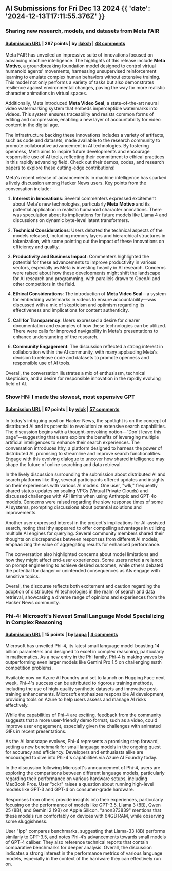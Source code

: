 ## AI Submissions for Fri Dec 13 2024 {{ 'date': '2024-12-13T17:11:55.376Z' }}

### Sharing new research, models, and datasets from Meta FAIR

#### [Submission URL](https://ai.meta.com/blog/meta-fair-updates-agents-robustness-safety-architecture/?_fb_noscript=1) | 287 points | by [ilaksh](https://news.ycombinator.com/user?id=ilaksh) | [48 comments](https://news.ycombinator.com/item?id=42412360)

Meta FAIR has unveiled an impressive suite of innovations focused on advancing machine intelligence. The highlights of this release include **Meta Motivo**, a groundbreaking foundation model designed to control virtual humanoid agents' movements, harnessing unsupervised reinforcement learning to emulate complex human behaviors without extensive training. This model not only performs a variety of tasks but also demonstrates resilience against environmental changes, paving the way for more realistic character animations in virtual spaces.

Additionally, Meta introduced **Meta Video Seal**, a state-of-the-art neural video watermarking system that embeds imperceptible watermarks into videos. This system ensures traceability and resists common forms of editing and compression, enabling a new layer of accountability for video content in the digital age. 

The infrastructure backing these innovations includes a variety of artifacts, such as code and datasets, made available to the research community to promote collaborative advancement in AI technologies. By fostering openness, Meta aims to inspire future developments and encourage responsible use of AI tools, reflecting their commitment to ethical practices in this rapidly advancing field. Check out their demos, codes, and research papers to explore these cutting-edge contributions!

Meta's recent release of advancements in machine intelligence has sparked a lively discussion among Hacker News users. Key points from the conversation include:

1. **Interest in Innovations**: Several commenters expressed excitement about Meta's new technologies, particularly **Meta Motivo** and its potential application in realistic humanoid character animations. There was speculation about its implications for future models like Llama 4 and discussions on dynamic byte-level latent transformers.

2. **Technical Considerations**: Users debated the technical aspects of the models released, including memory layers and hierarchical structures in tokenization, with some pointing out the impact of these innovations on efficiency and quality.

3. **Productivity and Business Impact**: Commenters highlighted the potential for these advancements to improve productivity in various sectors, especially as Meta is investing heavily in AI research. Concerns were raised about how these developments might shift the landscape for AI research and programming, with parallels drawn to OpenAI and other competitors in the field.

4. **Ethical Considerations**: The introduction of **Meta Video Seal**—a system for embedding watermarks in videos to ensure accountability—was discussed with a mix of skepticism and optimism regarding its effectiveness and implications for content authenticity.

5. **Call for Transparency**: Users expressed a desire for clearer documentation and examples of how these technologies can be utilized. There were calls for improved navigability in Meta's presentations to enhance understanding of the research.

6. **Community Engagement**: The discussion reflected a strong interest in collaboration within the AI community, with many applauding Meta's decision to release code and datasets to promote openness and responsible use of AI tools.

Overall, the conversation illustrates a mix of enthusiasm, technical skepticism, and a desire for responsible innovation in the rapidly evolving field of AI.

### Show HN: I made the slowest, most expensive GPT

#### [Submission URL](https://ithy.com) | 67 points | by [wluk](https://news.ycombinator.com/user?id=wluk) | [57 comments](https://news.ycombinator.com/item?id=42409056)

In today's intriguing post on Hacker News, the spotlight is on the concept of distributed AI and its potential to revolutionize extensive search capabilities. The discussion begins with a thought-provoking notion—“Don't leave this page”—suggesting that users explore the benefits of leveraging multiple artificial intelligences to enhance their search experiences. The conversation introduces Ithy, a platform designed to harness the power of distributed AI, promising to streamline and improve search functionalities. Engage with this evolving dialogue to uncover how shared intelligence may shape the future of online searching and data retrieval.

In the lively discussion surrounding the submission about distributed AI and search platforms like Ithy, several participants offered updates and insights on their experiences with various AI models. One user, "wlk," frequently shared status updates on scaling VPCs (Virtual Private Clouds) and discussed challenges with API limits when using Anthropic and GPT-4o models. Concerns were raised regarding the slow response times of some AI systems, prompting discussions about potential solutions and improvements.

Another user expressed interest in the project's implications for AI-assisted search, noting that Ithy appeared to offer compelling advantages in utilizing multiple AI engines for querying. Several community members shared their thoughts on discrepancies between responses from different AI models, emphasizing the value of aggregating results for enhanced performance.

The conversation also highlighted concerns about model limitations and how they might affect end-user experiences. Some users noted a reliance on prompt engineering to achieve desired outcomes, while others debated the potential for danger or unintended consequences as AIs engage with sensitive topics.

Overall, the discourse reflects both excitement and caution regarding the adoption of distributed AI technologies in the realm of search and data retrieval, showcasing a diverse range of opinions and experiences from the Hacker News community.

### Phi-4: Microsoft's Newest Small Language Model Specializing in Complex Reasoning

#### [Submission URL](https://techcommunity.microsoft.com/blog/aiplatformblog/introducing-phi-4-microsoft%E2%80%99s-newest-small-language-model-specializing-in-comple/4357090) | 15 points | by [lappa](https://news.ycombinator.com/user?id=lappa) | [4 comments](https://news.ycombinator.com/item?id=42405323)

Microsoft has unveiled Phi-4, its latest small language model boasting 14 billion parameters and designed to excel in complex reasoning, particularly in mathematics. As a new entry in the Phi family, Phi-4 is making waves by outperforming even larger models like Gemini Pro 1.5 on challenging math competition problems. 

Available now on Azure AI Foundry and set to launch on Hugging Face next week, Phi-4's success can be attributed to rigorous training methods, including the use of high-quality synthetic datasets and innovative post-training enhancements. Microsoft emphasizes responsible AI development, providing tools on Azure to help users assess and manage AI risks effectively.

While the capabilities of Phi-4 are exciting, feedback from the community suggests that a more user-friendly demo format, such as a video, could improve user engagement, especially given the challenges with animated GIFs in recent presentations. 

As the AI landscape evolves, Phi-4 represents a promising step forward, setting a new benchmark for small language models in the ongoing quest for accuracy and efficiency. Developers and enthusiasts alike are encouraged to dive into Phi-4's capabilities via Azure AI Foundry today.

In the discussion following Microsoft's announcement of Phi-4, users are exploring the comparisons between different language models, particularly regarding their performance on various hardware setups, including MacBook Pros. User "xckr" raises a question about running high-level models like GPT-3 and GPT-4 on consumer-grade hardware.

Responses from others provide insights into their experiences, particularly focusing on the performance of models like GPT-3.5, Llama 3 (8B), Qwen 25 (8B), and Gemini 2 (9B) on Apple Silicon. "anon373839" mentions that these models run comfortably on devices with 64GB RAM, while observing some sluggishness.

User "lpp" compares benchmarks, suggesting that Llama-33 (8B) performs similarly to GPT-3.5, and notes Phi-4’s advancements towards small models of GPT-4 caliber. They also reference technical reports that contain comparative benchmarks for deeper analysis. Overall, the discussion indicates a strong interest in the performance metrics of various language models, especially in the context of the hardware they can effectively run on.


